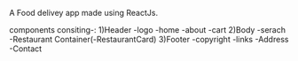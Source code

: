 A Food delivey app made using ReactJs.

components consiting-:
1)Header
-logo
-home
-about
-cart
2)Body
-serach
-Restaurant Container(-RestaurantCard)
3)Footer
-copyright
-links
-Address
-Contact
